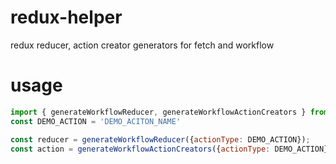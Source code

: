 # redux-helper

redux reducer, action creator generators for fetch and workflow

# usage

```javascript
import { generateWorkflowReducer, generateWorkflowActionCreators } from '@isildur/redux-helpers';
const DEMO_ACTION = 'DEMO_ACITON_NAME'

const reducer = generateWorkflowReducer({actionType: DEMO_ACTION});
const action = generateWorkflowActionCreators({actionType: DEMO_ACTION});
```